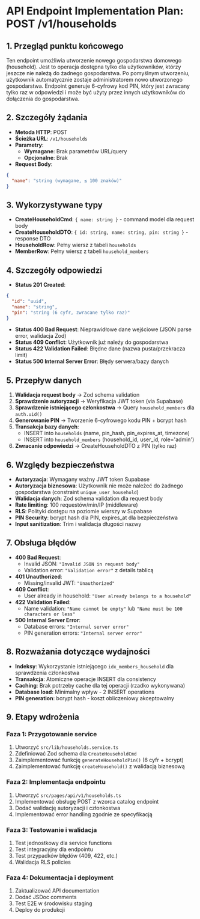 # API Endpoint Implementation Plan: POST /v1/households

## 1. Przegląd punktu końcowego
Ten endpoint umożliwia utworzenie nowego gospodarstwa domowego (household). Jest to operacja dostępna tylko dla użytkowników, którzy jeszcze nie należą do żadnego gospodarstwa. Po pomyślnym utworzeniu, użytkownik automatycznie zostaje administratorem nowo utworzonego gospodarstwa. Endpoint generuje 6-cyfrowy kod PIN, który jest zwracany tylko raz w odpowiedzi i może być użyty przez innych użytkowników do dołączenia do gospodarstwa.

## 2. Szczegóły żądania
- **Metoda HTTP**: POST
- **Ścieżka URL**: `/v1/households`
- **Parametry**:
  - **Wymagane**: Brak parametrów URL/query
  - **Opcjonalne**: Brak
- **Request Body**:
```json
{
  "name": "string (wymagane, ≤ 100 znaków)"
}
```

## 3. Wykorzystywane typy
- **CreateHouseholdCmd**: `{ name: string }` - command model dla request body
- **CreateHouseholdDTO**: `{ id: string, name: string, pin: string }` - response DTO
- **HouseholdRow**: Pełny wiersz z tabeli `households`
- **MemberRow**: Pełny wiersz z tabeli `household_members`

## 4. Szczegóły odpowiedzi
- **Status 201 Created**:
```json
{
  "id": "uuid",
  "name": "string",
  "pin": "string (6 cyfr, zwracane tylko raz)"
}
```
- **Status 400 Bad Request**: Nieprawidłowe dane wejściowe (JSON parse error, walidacja Zod)
- **Status 409 Conflict**: Użytkownik już należy do gospodarstwa
- **Status 422 Validation Failed**: Błędne dane (nazwa pusta/przekracza limit)
- **Status 500 Internal Server Error**: Błędy serwera/bazy danych

## 5. Przepływ danych
1. **Walidacja request body** → Zod schema validation
2. **Sprawdzenie autoryzacji** → Weryfikacja JWT token (via Supabase)
3. **Sprawdzenie istniejącego członkostwa** → Query `household_members` dla `auth.uid()`
4. **Generowanie PIN** → Tworzenie 6-cyfrowego kodu PIN + bcrypt hash
5. **Transakcja bazy danych**:
   - INSERT into `households` (name, pin_hash, pin_expires_at, timezone)
   - INSERT into `household_members` (household_id, user_id, role='admin')
6. **Zwracanie odpowiedzi** → CreateHouseholdDTO z PIN (tylko raz)

## 6. Względy bezpieczeństwa
- **Autoryzacja**: Wymagany ważny JWT token Supabase
- **Autoryzacja biznesowa**: Użytkownik nie może należeć do żadnego gospodarstwa (constraint `unique_user_household`)
- **Walidacja danych**: Zod schema validation dla request body
- **Rate limiting**: 100 requestów/min/IP (middleware)
- **RLS**: Polityki dostępu na poziomie wierszy w Supabase
- **PIN Security**: bcrypt hash dla PIN, expires_at dla bezpieczeństwa
- **Input sanitization**: Trim i walidacja długości nazwy

## 7. Obsługa błędów
- **400 Bad Request**:
  - Invalid JSON: `"Invalid JSON in request body"`
  - Validation error: `"Validation error"` z details tablicą
- **401 Unauthorized**:
  - Missing/invalid JWT: `"Unauthorized"`
- **409 Conflict**:
  - User already in household: `"User already belongs to a household"`
- **422 Validation Failed**:
  - Name validation: `"Name cannot be empty"` lub `"Name must be 100 characters or less"`
- **500 Internal Server Error**:
  - Database errors: `"Internal server error"`
  - PIN generation errors: `"Internal server error"`

## 8. Rozważania dotyczące wydajności
- **Indeksy**: Wykorzystanie istniejącego `idx_members_household` dla sprawdzenia członkostwa
- **Transakcja**: Atomiczne operacje INSERT dla consistency
- **Caching**: Brak potrzeby cache dla tej operacji (rzadko wykonywana)
- **Database load**: Minimalny wpływ - 2 INSERT operations
- **PIN generation**: bcrypt hash - koszt obliczeniowy akceptowalny

## 9. Etapy wdrożenia

### Faza 1: Przygotowanie service
1. Utworzyć `src/lib/households.service.ts`
2. Zdefiniować Zod schema dla `CreateHouseholdCmd`
3. Zaimplementować funkcję `generateHouseholdPin()` (6 cyfr + bcrypt)
4. Zaimplementować funkcję `createHousehold()` z walidacją biznesową

### Faza 2: Implementacja endpointu
1. Utworzyć `src/pages/api/v1/households.ts`
2. Implementować obsługę POST z wzorca catalog endpoint
3. Dodać walidację autoryzacji i członkostwa
4. Implementować error handling zgodnie ze specyfikacją

### Faza 3: Testowanie i walidacja
1. Test jednostkowy dla service functions
2. Test integracyjny dla endpointu
3. Test przypadków błędów (409, 422, etc.)
4. Walidacja RLS policies

### Faza 4: Dokumentacja i deployment
1. Zaktualizować API documentation
2. Dodać JSDoc comments
3. Test E2E w środowisku staging
4. Deploy do produkcji
